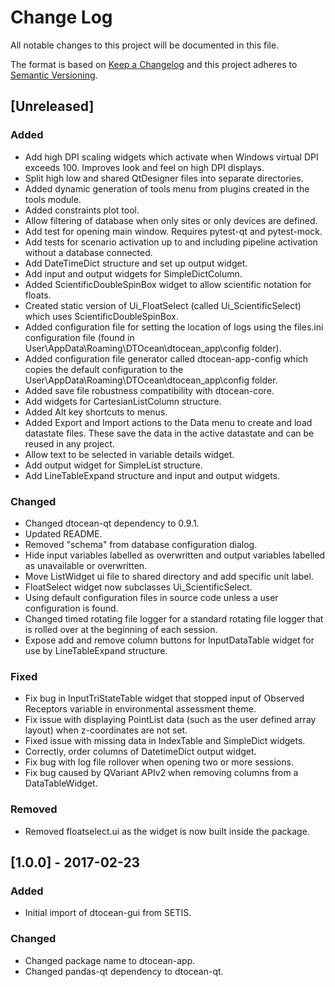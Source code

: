 # Change Log

All notable changes to this project will be documented in this file.

The format is based on [Keep a Changelog](http://keepachangelog.com/)
and this project adheres to [Semantic Versioning](http://semver.org/).

## [Unreleased]

### Added

- Add high DPI scaling widgets which activate when Windows virtual DPI exceeds
  100. Improves look and feel on high DPI displays.
- Split high low and shared QtDesigner files into separate directories.
- Added dynamic generation of tools menu from plugins created in the tools
  module.
- Added constraints plot tool.
- Allow filtering of database when only sites or only devices are defined.
- Add test for opening main window. Requires pytest-qt and pytest-mock.
- Add tests for scenario activation up to and including pipeline activation
  without a database connected.
- Add DateTimeDict structure and set up output widget.
- Add input and output widgets for SimpleDictColumn.
- Added ScientificDoubleSpinBox widget to allow scientific notation for floats.
- Created static version of Ui_FloatSelect (called Ui_ScientificSelect) which
  uses ScientificDoubleSpinBox.
- Added configuration file for setting the location of logs using the files.ini
  configuration file (found in User\AppData\Roaming\DTOcean\dtocean_app\config
  folder).
- Added configuration file generator called dtocean-app-config which copies
  the default configuration to the
  User\AppData\Roaming\DTOcean\dtocean_app\config folder.
- Added save file robustness compatibility with dtocean-core.
- Add widgets for CartesianListColumn structure.
- Added Alt key shortcuts to menus.
- Added Export and Import actions to the Data menu to create and load datastate
  files. These save the data in the active datastate and can be reused in any
  project.
- Allow text to be selected in variable details widget.
- Add output widget for SimpleList structure.
- Add LineTableExpand structure and input and output widgets.

### Changed

- Changed dtocean-qt dependency to 0.9.1.
- Updated README.
- Removed "schema" from database configuration dialog.
- Hide input variables labelled as overwritten and output variables labelled
  as unavailable or overwritten.
- Move ListWidget ui file to shared directory and add specific unit label.
- FloatSelect widget now subclasses Ui_ScientificSelect.
- Using default configuration files in source code unless a user configuration
  is found.
- Changed timed rotating file logger for a standard rotating file logger that
  is rolled over at the beginning of each session.
- Expose add and remove column buttons for InputDataTable widget for use by
  LineTableExpand structure.

### Fixed

- Fix bug in InputTriStateTable widget that stopped input of Observed Receptors
  variable in environmental assessment theme.
- Fix issue with displaying PointList data (such as the user defined array
  layout) when z-coordinates are not set.
- Fixed issue with missing data in IndexTable and SimpleDict widgets.
- Correctly, order columns of DatetimeDict output widget.
- Fix bug with log file rollover when opening two or more sessions.
- Fix bug caused by QVariant APIv2 when removing columns from a
  DataTableWidget.

### Removed

- Removed floatselect.ui as the widget is now built inside the package.


## [1.0.0] - 2017-02-23

### Added

- Initial import of dtocean-gui from SETIS.

### Changed

- Changed package name to dtocean-app.
- Changed pandas-qt dependency to dtocean-qt.

